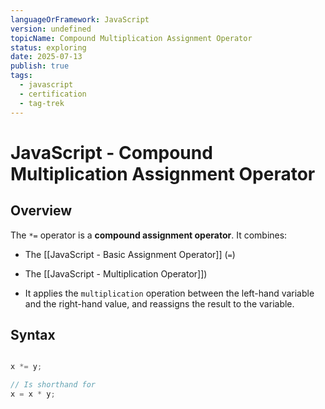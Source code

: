 ```yaml
---
languageOrFramework: JavaScript
version: undefined
topicName: Compound Multiplication Assignment Operator
status: exploring
date: 2025-07-13
publish: true
tags:
  - javascript
  - certification
  - tag-trek
---
```

# JavaScript - Compound Multiplication Assignment Operator

## Overview
The `*=` operator is a **compound assignment operator**. It combines:
- The [[JavaScript - Basic Assignment Operator]] (`=`)
- The [[JavaScript - Multiplication Operator]])

- It applies the `multiplication` operation between the left-hand variable and the right-hand value, and reassigns the result to the variable.

## Syntax
```javascript

x *= y;

// Is shorthand for
x = x * y;
